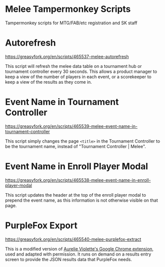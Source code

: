 # Melee Tampermonkey Scripts
Tampermonkey scripts for MTG/FAB/etc registration and SK staff


# Autorefresh
https://greasyfork.org/en/scripts/465537-melee-autorefresh

This script will refresh the melee data table on a tournament hub or tournament controller every 30 seconds. This allows a product manager to keep a view of the number of players in each event, or a scorekeeper to keep a view of the results as they come in.

# Event Name in Tournament Controller
https://greasyfork.org/en/scripts/465539-melee-event-name-in-tournament-controller

This script simply changes the page `<title>` in the Tournament Controller to be the tournament name, instead of "Tournament Controller | Melee".

# Event Name in Enroll Player Modal
https://greasyfork.org/en/scripts/465538-melee-event-name-in-enroll-player-modal

This script updates the header at the top of the enroll player modal to prepend the event name, as this information is not otherwise visible on that page.

# PurpleFox Export
https://greasyfork.org/en/scripts/465540-melee-purplefox-extract

This is a modified version of [Aurelie Violette's Google Chrome extension](https://github.com/AurelieV/gem-extract), used and adapted with permission. It runs on demand on a results entry screen to provide the JSON results data that PurpleFox needs.
